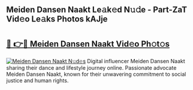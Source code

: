 ## Meiden Dansen Naakt Le𝚊k𝚎d N𝚞𝚍e - Part-ZaT Vid𝚎o Le𝚊ks Photos kAJje

# <h2><a href="http://fb71atj.evod.top/?m=Meiden+Dansen+Naakt">🔗 👉🔴 Meiden Dansen Naakt Vid𝚎o Ph𝚘t𝚘s</a></h2>

[![Meiden Dansen Naakt N𝚞d𝚎s](https://i.imgur.com/8V9OHl7.gif)](http://fb71atj.evod.top/?m=Meiden+Dansen+Naakt)
Digital influencer Meiden Dansen Naakt sharing their dance and lifestyle journey online. Passionate advocate Meiden Dansen Naakt, known for their unwavering commitment to social justice and human rights. 
